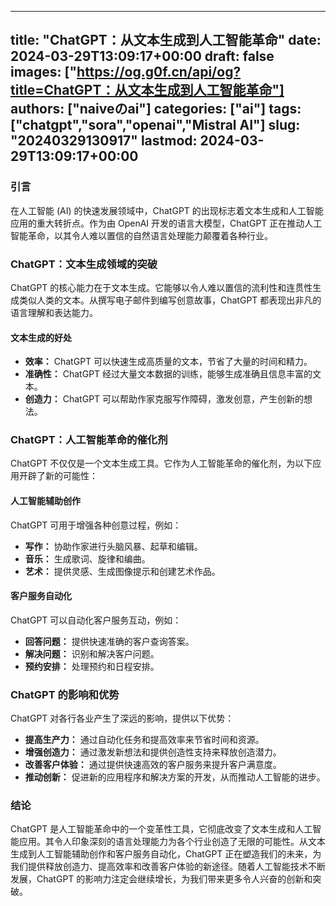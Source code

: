 
---
title: "ChatGPT：从文本生成到人工智能革命"
date: 2024-03-29T13:09:17+00:00
draft: false
images: ["https://og.g0f.cn/api/og?title=ChatGPT：从文本生成到人工智能革命"]
authors: ["naiveのai"]
categories: ["ai"]
tags: ["chatgpt","sora","openai","Mistral AI"]
slug: "20240329130917"
lastmod: 2024-03-29T13:09:17+00:00
---
### 引言

在人工智能 (AI) 的快速发展领域中，ChatGPT 的出现标志着文本生成和人工智能应用的重大转折点。作为由 OpenAI 开发的语言大模型，ChatGPT 正在推动人工智能革命，以其令人难以置信的自然语言处理能力颠覆着各种行业。

### ChatGPT：文本生成领域的突破

ChatGPT 的核心能力在于文本生成。它能够以令人难以置信的流利性和连贯性生成类似人类的文本。从撰写电子邮件到编写创意故事，ChatGPT 都表现出非凡的语言理解和表达能力。

#### 文本生成的好处

* **效率：** ChatGPT 可以快速生成高质量的文本，节省了大量的时间和精力。
* **准确性：** ChatGPT 经过大量文本数据的训练，能够生成准确且信息丰富的文本。
* **创造力：** ChatGPT 可以帮助作家克服写作障碍，激发创意，产生创新的想法。

### ChatGPT：人工智能革命的催化剂

ChatGPT 不仅仅是一个文本生成工具。它作为人工智能革命的催化剂，为以下应用开辟了新的可能性：

#### 人工智能辅助创作

ChatGPT 可用于增强各种创意过程，例如：

* **写作：** 协助作家进行头脑风暴、起草和编辑。
* **音乐：** 生成歌词、旋律和编曲。
* **艺术：** 提供灵感、生成图像提示和创建艺术作品。

#### 客户服务自动化

ChatGPT 可以自动化客户服务互动，例如：

* **回答问题：** 提供快速准确的客户查询答案。
* **解决问题：** 识别和解决客户问题。
* **预约安排：** 处理预约和日程安排。

### ChatGPT 的影响和优势

ChatGPT 对各行各业产生了深远的影响，提供以下优势：

* **提高生产力：** 通过自动化任务和提高效率来节省时间和资源。
* **增强创造力：** 通过激发新想法和提供创造性支持来释放创造潜力。
* **改善客户体验：** 通过提供快速高效的客户服务来提升客户满意度。
* **推动创新：** 促进新的应用程序和解决方案的开发，从而推动人工智能的进步。

### 结论

ChatGPT 是人工智能革命中的一个变革性工具，它彻底改变了文本生成和人工智能应用。其令人印象深刻的语言处理能力为各个行业创造了无限的可能性。从文本生成到人工智能辅助创作和客户服务自动化，ChatGPT 正在塑造我们的未来，为我们提供释放创造力、提高效率和改善客户体验的新途径。随着人工智能技术不断发展，ChatGPT 的影响力注定会继续增长，为我们带来更多令人兴奋的创新和突破。